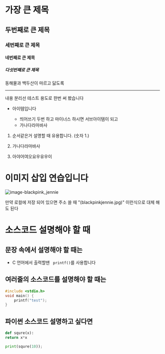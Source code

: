 # 가장 큰 제목

## 두번째로 큰 제목

### 세번째로 큰 제목

#### 네번째로 큰 제목

##### 다섯번째로 큰 제목

동해물과 백두산이 마르고 닳도록

---

내용 분리선 테스트 용도로 한번 써 봤습니다

- 아이템입니다

  - 띄어쓰기 두번 하고 마이너스 하시면 서브아이템이 되고
  - 가나다라마바사

1. 순서같은거 설명할 때 유용합니다. (숫자 1.)

2. 가나다라마바사

3. 아야어여오요우유우이

# 이미지 삽입 연습입니다

![image-blackpink_jennie](https://pds.joins.com/news/component/htmlphoto_mmdata/201812/21/bb3efb31-b03d-4a19-8003-7d798c120475.jpg)

만약 로컬에 저장 되어 있으면 주소 쓸 때 "(blackpinkjennie.jpg)" 이런식으로 대체 해도 된다

# 소스코드 설명해야 할 때

## 문장 속에서 설명해야 할 때는

- C 언어에서 출력할땐 ` printf()`를 사용합니다

## 여러줄의 소스코드를 설명해야 할 때는 

```c
#include <stdio.h>
void main() {
    printf("test");
}
```

## 파이썬 소스코드 설명하고 싶다면

```python
def squre(x):
return x*x

print(squre(10));
``` 
